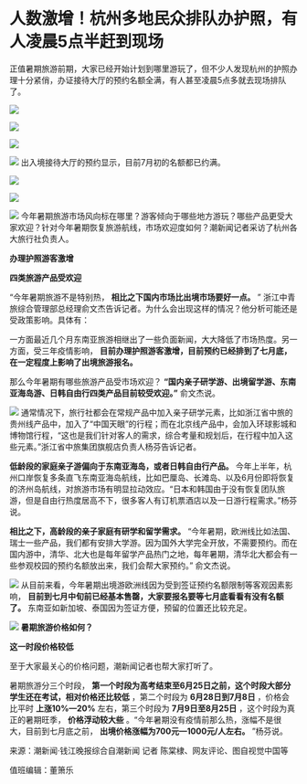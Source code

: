 

# 人数激增！杭州多地民众排队办护照，有人凌晨5点半赶到现场

正值暑期旅游前期，大家已经开始计划到哪里游玩了，但不少人发现杭州的护照办理十分紧俏，办证接待大厅的预约名额全满，有人甚至凌晨5点多就去现场排队了。

![](https://inews.gtimg.com/om_bt/Of4_O1-jUCYQB4IYH01gCH6c1hKQ_KypzwpVc9EoNWWXIAA/1000)

![](https://inews.gtimg.com/om_bt/OxLu8-vwGE4WnbM3VjjRlS_oWfRpRnfHdIAV6JoTKqOtIAA/1000)

![](https://inews.gtimg.com/om_bt/OYFS96Z_lmW4WPsbB41_uux7GZZEIslrpojEarDWw4E84AA/1000)

![](https://inews.gtimg.com/om_bt/OfzbYnxEhRLEEufLWNl_2Qr9vajaI34ah52z1A5QdouuYAA/1000)
出入境接待大厅的预约显示，目前7月初的名额都已约满。

![](https://inews.gtimg.com/om_bt/ORaaCa4zj0y1cdU-rnA2z8xvcra-vj6VBfM0DDQRrpPgYAA/1000)

![](https://inews.gtimg.com/om_bt/O5b6ntoDby3yqvM7ObIW1pgv92-GCLrHo3j6IHJUQwGdIAA/1000)

![](https://inews.gtimg.com/om_bt/O63HSc4p-BZrWxX0khE4hkC05fiWS8gkCxipKRJyxDmIcAA/1000)
今年暑期旅游市场风向标在哪里？游客倾向于哪些地方游玩？哪些产品更受大家欢迎？针对今年暑期恢复旅游航线，市场欢迎度如何？潮新闻记者采访了杭州各大旅行社负责人。

**办理护照游客激增**

**四类旅游产品受欢迎**

“今年暑期旅游不是特别热， **相比之下国内市场比出境市场要好一点。** ”
浙江中青旅综合管理部总经理俞文杰告诉记者。为什么会出现这样的情况？他分析可能还是受政策影响。具体有：

一方面最近几个月东南亚旅游相继出了一些负面新闻，大大降低了市场热度。另一方面，受三年疫情影响，
**目前办理护照游客激增，目前预约已经排到了七月底，在一定程度上影响了出境旅游报名。**

那么今年暑期有哪些旅游产品受市场欢迎？ **“国内亲子研学游、出境留学游、东南亚海岛游、日韩自由行四类产品目前较受欢迎。”** 俞文杰说。

![](https://inews.gtimg.com/om_bt/OZ9xIR9PjmYGjGbhUV1sE5bi1L97J1pWY3GqABpYOhkJsAA/1000)
通常情况下，旅行社都会在常规产品中加入亲子研学元素，比如浙江省中旅的贵州线产品中，加入了“中国天眼”的行程；而在北京线产品中，会加入环球影城和博物馆行程，“这也是我们针对客人的需求，综合考量和规划后，在行程中加入这些元素。”浙江省中旅集团旗舰店负责人杨芬告诉记者。

**低龄段的家庭亲子游偏向于东南亚海岛，或者日韩自由行产品。**
今年上半年，杭州口岸恢复多条直飞东南亚海岛航线，比如巴厘岛、长滩岛、以及6月份即将恢复的济州岛航线，对旅游市场有明显拉动效应。“日本和韩国由于没有恢复团队旅游，但是自由行热度居高不下，很多客人有订机票酒店以及一日游行程需求。”杨芬说。

**相比之下，高龄段的亲子家庭有研学和留学需求。**
“今年暑期，欧洲线比如法国、瑞士一些产品，我们都有安排大学游。因为国外大学完全开放，不需要预约。而在国内游中，清华、北大也是每年留学产品热门之地，每年暑期，清华北大都会有一些参观校园的预约名额放出来，我们会帮大家预约。”
俞文杰说。

![](https://inews.gtimg.com/om_bt/O_Ph7HYp8HMHFBMKvAXqLeHjKVu875l83YdOTTxYQguGUAA/1000)
从目前来看，今年暑期出境游欧洲线因为受到签证预约名额限制等客观因素影响， **目前到七月中旬前已经基本售罄，大家要报名要等七月底看看有没有名额了。**
东南亚如新加坡、泰国因为签证方便，预留的位置还比较充足。

![](https://inews.gtimg.com/om_bt/OrJlEpjskhW6-3awFAupZ-hmAluRoSkYH9Q7nv9i_X6lYAA/1000)
**暑期旅游价格如何？**

**这一时段价格较低**

至于大家最关心的价格问题，潮新闻记者也帮大家打听了。

暑期旅游分三个时段， **第一个时段为高考结束至6月25日之前，这个时段大部分学生还在考试，相对价格还比较低** ，第二个时段为
**6月28日到7月8日** ，价格会比平时 **上涨10%—20%** 左右，第三个时段为 **7月9日至8月25日** ，这个时段为真正的暑期旺季，
**价格浮动较大些** 。“今年暑期没有疫情前那么热，涨幅不是很大，目前到七月底之前， **出境价格涨幅为700元—1000元/人左右。** ”杨芬说。

来源：潮新闻·钱江晚报综合自潮新闻 记者 陈棠棣、网友评论、图自视觉中国等

值班编辑：董箫乐


